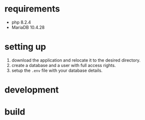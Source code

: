 # requirements

- php 8.2.4
- MariaDB 10.4.28

# setting up

1. download the application and relocate it to the desired directory.
2. create a database and a user with full access rights.
3. setup the `.env` file with your database details.

# development

# build
